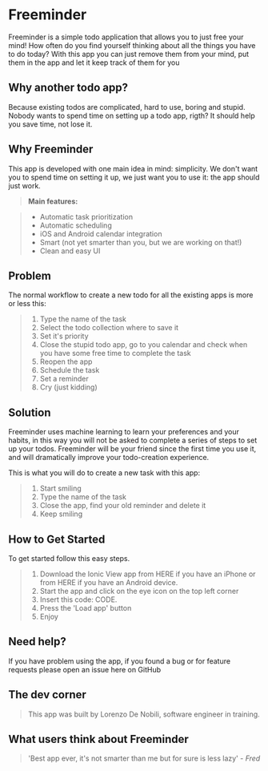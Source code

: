 # Freeminder #

Freeminder is a simple todo application that allows you to just free your mind! How often do you find yourself thinking about all the things you have to do today? With this app you can just remove them from your mind, put them in the app and let it keep track of them for you

## Why another todo app? ##
Because existing todos are complicated, hard to use, boring and stupid. Nobody wants to spend time on setting up a todo app, rigth? It should help you save time, not lose it.

## Why Freeminder 
This app is developed with one main idea in mind: simplicity. We don't want you to spend time on setting it up, we just want you to use it: the app should just work.

  > **Main features:**
  
  >- Automatic task prioritization
  >- Automatic scheduling
  >- iOS and Android calendar integration
  >- Smart (not yet smarter than you, but we are working on that!)
  >- Clean and easy UI

## Problem ##
  The normal workflow to create a new todo for all the existing apps is more or less this:
  
  >1. Type the name of the task
  >2. Select the todo collection where to save it
  >3. Set it's priority
  >4. Close the stupid todo app, go to you calendar and check when you have some free time to complete the task
  >5. Reopen the app
  >6. Schedule the task
  >7. Set a reminder
  >8. Cry (just kidding)

## Solution ##
  Freeminder uses machine learning to learn your preferences and your habits, in this way you will not be asked to complete a series of steps to set up your todos. Freeminder will be your friend since the first time you use it, and will dramatically improve your todo-creation experience.

  This is what you will do to create a new task with this app:
  
  >1. Start smiling
  >2. Type the name of the task
  >3. Close the app, find your old reminder and delete it
  >4. Keep smiling

## How to Get Started ##
  To get started follow this easy steps.

  >1. Download the Ionic View app from HERE if you have an iPhone or from HERE if you have an Android device.
  >2. Start the app and click on the eye icon on the top left corner
  >3. Insert this code: CODE.
  >4. Press the 'Load app' button
  >5. Enjoy

## Need help? ##
  If you have problem using the app, if you found a bug or for feature requests please open an issue here on GitHub

## The dev corner ##
  > This app was built by Lorenzo De Nobili, software engineer in training. 

## What users think about Freeminder ##
  > 'Best app ever, it's not smarter than me but for sure is less lazy' - _Fred_
